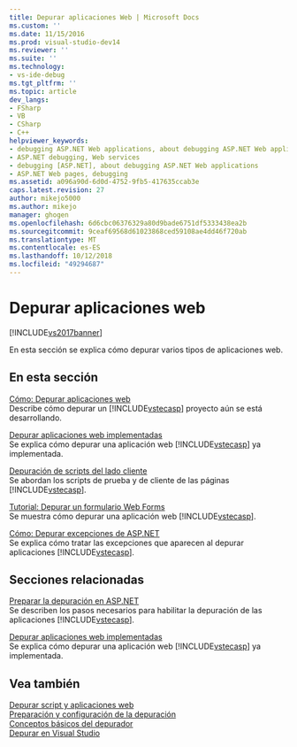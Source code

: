 ```yaml
---
title: Depurar aplicaciones Web | Microsoft Docs
ms.custom: ''
ms.date: 11/15/2016
ms.prod: visual-studio-dev14
ms.reviewer: ''
ms.suite: ''
ms.technology:
- vs-ide-debug
ms.tgt_pltfrm: ''
ms.topic: article
dev_langs:
- FSharp
- VB
- CSharp
- C++
helpviewer_keywords:
- debugging ASP.NET Web applications, about debugging ASP.NET Web applications
- ASP.NET debugging, Web services
- debugging [ASP.NET], about debugging ASP.NET Web applications
- ASP.NET Web pages, debugging
ms.assetid: a096a90d-6d0d-4752-9fb5-417635ccab3e
caps.latest.revision: 27
author: mikejo5000
ms.author: mikejo
manager: ghogen
ms.openlocfilehash: 6d6cbc06376329a80d9bade6751df5333438ea2b
ms.sourcegitcommit: 9ceaf69568d61023868ced59108ae4dd46f720ab
ms.translationtype: MT
ms.contentlocale: es-ES
ms.lasthandoff: 10/12/2018
ms.locfileid: "49294687"
---
```

# <a name="debugging-web-applications"></a>Depurar aplicaciones web
[!INCLUDE[vs2017banner](../includes/vs2017banner.md)]

En esta sección se explica cómo depurar varios tipos de aplicaciones web.  
  
## <a name="in-this-section"></a>En esta sección  
 [Cómo: Depurar aplicaciones web](../debugger/how-to-debug-web-applications.md)  
 Describe cómo depurar un [!INCLUDE[vstecasp](../includes/vstecasp-md.md)] proyecto aún se está desarrollando.  
  
 [Depurar aplicaciones web implementadas](../debugger/debugging-deployed-web-applications.md)  
 Se explica cómo depurar una aplicación web [!INCLUDE[vstecasp](../includes/vstecasp-md.md)] ya implementada.  
  
 [Depuración de scripts del lado cliente](../debugger/client-side-script-debugging.md)  
 Se abordan los scripts de prueba y de cliente de las páginas [!INCLUDE[vstecasp](../includes/vstecasp-md.md)].  
  
 [Tutorial: Depurar un formulario Web Forms](../debugger/walkthrough-debugging-a-web-form.md)  
 Se muestra cómo depurar una aplicación web [!INCLUDE[vstecasp](../includes/vstecasp-md.md)].  
  
 [Cómo: Depurar excepciones de ASP.NET](../debugger/how-to-debug-aspnet-exceptions.md)  
 Se explica cómo tratar las excepciones que aparecen al depurar aplicaciones [!INCLUDE[vstecasp](../includes/vstecasp-md.md)].  
  
## <a name="related-sections"></a>Secciones relacionadas  
 [Preparar la depuración en ASP.NET](../debugger/preparing-to-debug-aspnet.md)  
 Se describen los pasos necesarios para habilitar la depuración de las aplicaciones [!INCLUDE[vstecasp](../includes/vstecasp-md.md)].  
  
 [Depurar aplicaciones web implementadas](../debugger/debugging-deployed-web-applications.md)  
 Se explica cómo depurar una aplicación web [!INCLUDE[vstecasp](../includes/vstecasp-md.md)] ya implementada.  
  
## <a name="see-also"></a>Vea también  
 [Depurar script y aplicaciones web](../debugger/debugging-web-applications-and-script.md)   
 [Preparación y configuración de la depuración](../debugger/debugger-settings-and-preparation.md)   
 [Conceptos básicos del depurador](../debugger/debugger-basics.md)   
 [Depurar en Visual Studio](../debugger/debugging-in-visual-studio.md)



